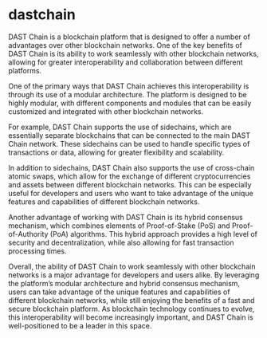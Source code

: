 # dastchain
DAST Chain is a blockchain platform that is designed to offer a number of advantages over other blockchain networks. One of the key benefits of DAST Chain is its ability to work seamlessly with other blockchain networks, allowing for greater interoperability and collaboration between different platforms.

One of the primary ways that DAST Chain achieves this interoperability is through its use of a modular architecture. The platform is designed to be highly modular, with different components and modules that can be easily customized and integrated with other blockchain networks.

For example, DAST Chain supports the use of sidechains, which are essentially separate blockchains that can be connected to the main DAST Chain network. These sidechains can be used to handle specific types of transactions or data, allowing for greater flexibility and scalability.

In addition to sidechains, DAST Chain also supports the use of cross-chain atomic swaps, which allow for the exchange of different cryptocurrencies and assets between different blockchain networks. This can be especially useful for developers and users who want to take advantage of the unique features and capabilities of different blockchain networks.

Another advantage of working with DAST Chain is its hybrid consensus mechanism, which combines elements of Proof-of-Stake (PoS) and Proof-of-Authority (PoA) algorithms. This hybrid approach provides a high level of security and decentralization, while also allowing for fast transaction processing times.

Overall, the ability of DAST Chain to work seamlessly with other blockchain networks is a major advantage for developers and users alike. By leveraging the platform’s modular architecture and hybrid consensus mechanism, users can take advantage of the unique features and capabilities of different blockchain networks, while still enjoying the benefits of a fast and secure blockchain platform. As blockchain technology continues to evolve, this interoperability will become increasingly important, and DAST Chain is well-positioned to be a leader in this space.
